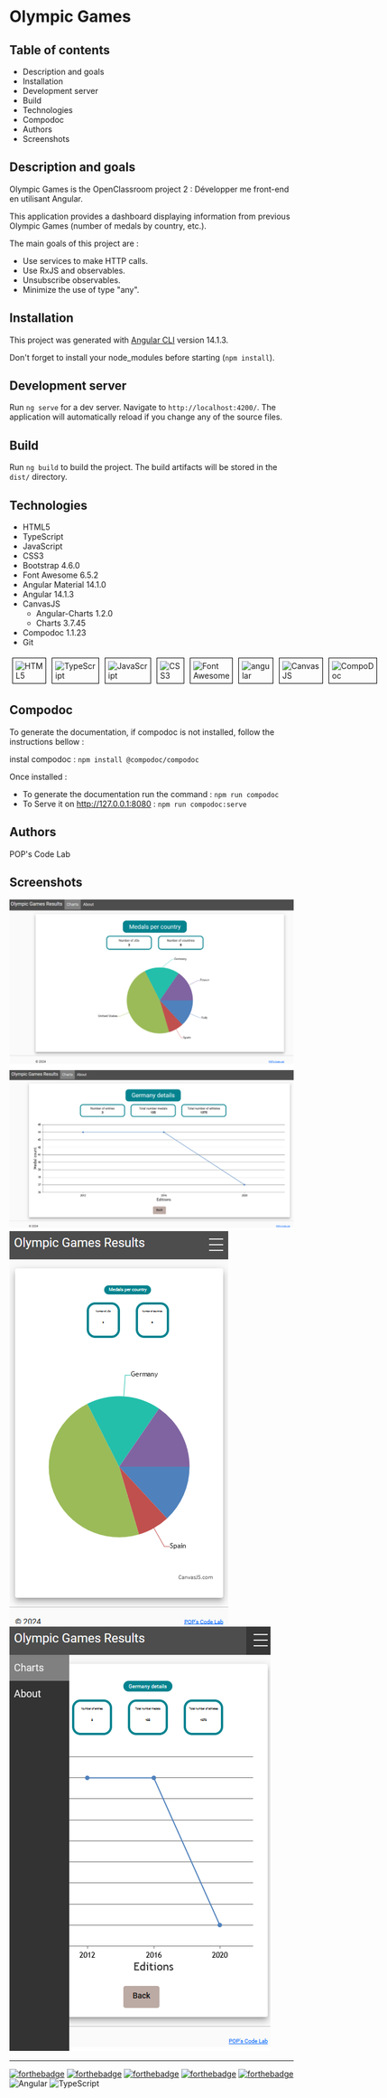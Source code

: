 # Olympic Games
## Table of contents

- Description and goals
- Installation
- Development server
- Build
- Technologies
- Compodoc
- Authors
- Screenshots

## Description and goals

Olympic Games is the OpenClassroom project 2 : Développer me front-end en utilisant Angular.

This application provides a dashboard displaying information from previous Olympic Games (number of medals by country, etc.).

The main goals of this project are :

- Use services to make HTTP calls.
- Use RxJS and observables.
- Unsubscribe observables.
- Minimize the use of type "any".

## Installation

This project was generated with [Angular CLI](https://github.com/angular/angular-cli) version 14.1.3.

Don't forget to install your node_modules before starting (`npm install`).

## Development server

Run `ng serve` for a dev server. Navigate to `http://localhost:4200/`. The application will automatically reload if you change any of the source files.

## Build

Run `ng build` to build the project. The build artifacts will be stored in the `dist/` directory.

## Technologies

- HTML5
- TypeScript
- JavaScript
- CSS3
- Bootstrap 4.6.0
- Font Awesome 6.5.2
- Angular Material 14.1.0
- Angular 14.1.3
- CanvasJS
  - Angular-Charts 1.2.0
  - Charts 3.7.45
- Compodoc 1.1.23
- Git

<div class="container">
  <div class="item"><img class="icon" src="https://raw.github.com/popcodelab/svg-icons/main/html-5.svg?sanitize=true" alt="HTML5"></div>
  <div class="item"><img class="icon" src="https://raw.github.com/popcodelab/svg-icons/main/typescript.svg?sanitize=true" alt="TypeScript"></div>
  <div class="item"><img class="icon" src="https://raw.github.com/popcodelab/svg-icons/main/javascript.svg?sanitize=true" alt="JavaScript"></div>
  <div class="item"><img class="icon" src="https://raw.github.com/popcodelab/svg-icons/main/css-3.svg?sanitize=true" alt="CSS3"></div>
  <div class="item"><img class="icon" src="https://raw.github.com/popcodelab/svg-icons/main/font-awesome-flag.svg?sanitize=true" alt="Font Awesome"></div>
  <div class="item"><img class="icon" src="https://raw.github.com/popcodelab/svg-icons/main/angular.svg?sanitize=true" alt="angular"></div>
  <div class="item"><img class="icon" src="https://raw.github.com/popcodelab/svg-icons/main/CanvasJS.svg?sanitize=true" alt="CanvasJS"></div>
  <div class="item"><img class="icon" src="https://raw.github.com/popcodelab/svg-icons/main/compodoc.svg?sanitize=true" alt="CompoDoc"></div>
</div>

## Compodoc

To generate the documentation, if compodoc is not installed, follow the instructions bellow :

instal compodoc : `npm install @compodoc/compodoc`

Once installed :
- To generate the documentation run the command : `npm run compodoc`
- To Serve it on http://127.0.0.1:8080  : `npm run compodoc:serve`

## Authors

POP's Code Lab

## Screenshots

![Screenshot 1](./src/assets/screenshots/screenshot.png)
![Screenshot 2](./src/assets/screenshots/screenshot-line.png)
![Screenshot 3](./src/assets/screenshots/screenshot-mobile.png)
![Screenshot 3](./src/assets/screenshots/screenshot-mobile-line.png)

<hr/>

[![forthebadge](https://forthebadge.com/images/badges/built-by-developers.svg)](https://forthebadge.com)
[![forthebadge](https://forthebadge.com/images/badges/made-with-typescript.svg)](https://forthebadge.com)
[![forthebadge](https://forthebadge.com/images/badges/uses-git.svg)](https://forthebadge.com)
[![forthebadge](https://forthebadge.com/images/badges/uses-markdown.svg)](https://forthebadge.com)
[![forthebadge](https://forthebadge.com/images/badges/uses-css.svg)](https://forthebadge.com)
![Angular](https://img.shields.io/badge/angular-%23DD0031.svg?style=for-the-badge&logo=angular&logoColor=white)
![TypeScript](https://img.shields.io/badge/typescript-%23007ACC.svg?style=for-the-badge&logo=typescript&logoColor=white)

<style>
.container {
  display: flex;
}

.item {
  flex: 1; /* Each item occupies equal space */
  border: 1px solid black;
  padding: 5px;
  margin: 5px;
}

.icon {
  height: 60px;
  width: 60px;
}
</style>

